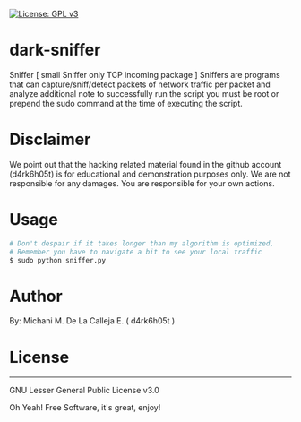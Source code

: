 [![License: GPL v3](https://img.shields.io/badge/License-GPLv3-blue.svg)](https://www.gnu.org/licenses/gpl-3.0)

# dark-sniffer
Sniffer [ small Sniffer only TCP incoming package ] Sniffers are programs that can capture/sniff/detect packets of network traffic per packet and analyze additional note to successfully run the script you must be root or prepend the sudo command at the time of executing the script.

# Disclaimer
We point out that the hacking related material found in the github account (d4rk6h05t) is for educational and demonstration purposes only.
We are not responsible for any damages. You are responsible for your own actions.

# Usage
```sh
# Don't despair if it takes longer than my algorithm is optimized, 
# Remember you have to navigate a bit to see your local traffic 
$ sudo python sniffer.py
```

# Author
By: Michani M. De La Calleja E. ( d4rk6h05t ) 


# License
----

GNU Lesser General Public License v3.0

Oh Yeah! Free Software,  it's great, enjoy!
